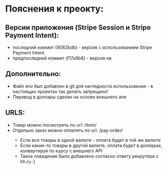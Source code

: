 # Пояснения к преокту:
## Версии приложения (Stripe Session и Stripe Payment Intent):
* последний коммит (9082bdb) - версия с использованием Stripe Payment Intent.
* предпоследний коммит (f17a9b8) - версия на
## Дополнительно:
* Файл env был добавлен в git для наглядности использования - в настоящих проектах так делать запрещено! 
* Перевод в доллары сделан на основе внешнего апи
## URLS:
* Товар можно посмотреть по url: /item/<id>
* Отдельно заказ можно оплатить по url: /pay-order/<id>
    - Если все товары в одной валюте - оплата будет в той же валюте
    - Если какие-то товары в другой валюте, оплата будет в долларах, конвертируя по курсу с внешнего API
    - Такое поведение было добавлено согласно ответу рекрутера с hh.ru :) 

